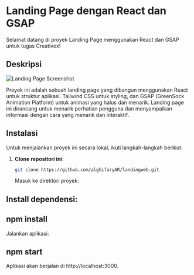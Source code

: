 # Landing Page dengan React dan GSAP

Selamat datang di proyek Landing Page menggunakan React dan GSAP untuk tugas Creativox!

## Deskripsi

![Landing Page Screenshot](screenshotLP.png)

Proyek ini adalah sebuah landing page yang dibangun menggunakan React untuk struktur aplikasi. Tailwind CSS untuk styling, dan GSAP (GreenSock Animation Platform) untuk animasi yang halus dan menarik. Landing page ini dirancang untuk menarik perhatian pengguna dan menyampaikan informasi dengan cara yang menarik dan interaktif.

## Instalasi

Untuk menjalankan proyek ini secara lokal, ikuti langkah-langkah berikut:

1. **Clone repositori ini**:
   ```sh
   git clone https://github.com/alghifaryAR/landingweb.git

   ```
   Masuk ke direktori proyek:

## Install dependensi:

## npm install

Jalankan aplikasi:

## npm start

Aplikasi akan berjalan di http://localhost:3000.
